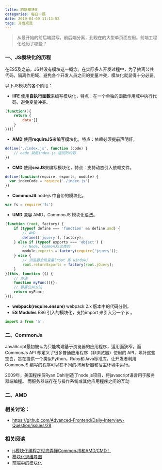 ```yaml
---
title: 前端模块化
categories: 每日一题
date: 2019-04-09 11:13:52
tags: 开发规范
---
```


> 从最开始的前后端混写，前后端分离，到现在的大型单页面应用。前端工程化经历了哪些？

<!-- more -->

### 一、JS模块化的历程

在ES5及之前，JS并没有模块这一概念。在实际多人开发过程中，为了抽离公共代码，隔离作用域、避免各个开发人员之间的变量冲突，模块化就显得十分必要。

以下JS模块的各个阶段：
- **IIFE** 使用**自执行函数**来编写模块化，特点：在一个单独的函数作用域中执行代码，避免变量冲突。
```javascript
(function(){
    return {
        data:[]
    }
})()
```
- **AMD** 使用**requireJS**来编写模块化，特点：依赖必须提前声明好。
```javascript
define('./index.js', function (code) {
	// code 就是index.js 返回的内容
})
```
- **CMD** 使用**seaJS**来编写模块化，特点：支持动态引入依赖文件。
```javascript
define(function(require, exports, module) {  
  var indexCode = require('./index.js')
})
```
- **CommonJS** nodejs 中自带的模块化。
```javascript
var fs = require('fs')
```
- **UMD** 兼容 AMD，CommonJS 模块化语法。
```javascript
(function (root, factory) {
    if (typeof define === 'function' && define.amd) {
        // AMD
        define(['jquery'], factory);
    } else if (typeof exports === 'object') {
        // Node, CommonJS之类的
        module.exports = factory(require('jquery'));
    } else {
        // 浏览器全局变量(root 即 window)
        root.returnExports = factory(root.jQuery);
    }
}(this, function ($) {
    // 方法
    function myFunc(){};
    // 暴露公共方法
    return myFunc;
}));
```
- **webpack(require.ensure)** webpack 2.x 版本中的代码分割。
- **ES Modules** ES6 引入的模块化，支持import 来引入另一个 js 。
```javascript
import a from 'a';
```

### 二、CommonJs

JavaScript最初被认为只能构建基于浏览器的应用程序，适用面狭窄。而 CommonJs API 却定义了很多普通应用程序（非浏览器）使用的 API，填补这些空白，旨在提供一个类似Python，Ruby和Java标准库。让开发者利用 CommonJS 编写的程序可以在不同的JS解析器和宿主环境中运行。


2009年，美国程序员Ryan Dahl创造了node.js项目，将javascript语言用于服务器端编程。
而服务器端存在与操作系统或其他应用程序之间的互动


### 二、AMD




### 相关讨论：

- https://github.com/Advanced-Frontend/Daily-Interview-Question/issues/28

### 相关阅读

- [js模块化编程之彻底弄懂CommonJS和AMD/CMD！](https://blog.csdn.net/xixi880928/article/details/51768469)
- [模块化思维导图](https://www.processon.com/view/link/5c8409bbe4b02b2ce492286a#outline)
- [前端中的模块化](https://blog.csdn.net/dadadeganhuo/article/details/86777249)